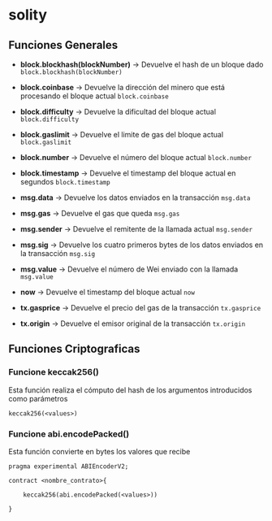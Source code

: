 # solity

## Funciones Generales
- **block.blockhash(blockNumber)** -> Devuelve el hash de un bloque dado
    `block.blockhash(blockNumber)`

- **block.coinbase** -> Devuelve la dirección del minero que está procesando el bloque actual
    `block.coinbase`

- **block.difficulty** -> Devuelve la dificultad del bloque actual
    `block.difficulty`

- **block.gaslimit** -> Devuelve el limite de gas del bloque actual
    `block.gaslimit`

- **block.number** -> Devuelve el número del bloque actual
    `block.number`

- **block.timestamp** -> Devuelve el timestamp del bloque actual en segundos
    `block.timestamp`

- **msg.data** -> Devuelve los datos enviados en la transacción
    `msg.data`

- **msg.gas** -> Devuelve el gas que queda
    `msg.gas`

- **msg.sender** -> Devuelve el remitente de la llamada actual
    `msg.sender`

- **msg.sig** -> Devuelve los cuatro primeros bytes de los datos enviados en la transacción
    `msg.sig`

- **msg.value** -> Devuelve el número de Wei enviado con la llamada
    `msg.value`

- **now** -> Devuelve el timestamp del bloque actual
    `now`

- **tx.gasprice** -> Devuelve el precio del gas de la transacción
    `tx.gasprice`

- **tx.origin** -> Devuelve el emisor original de la transacción
    `tx.origin`

## Funciones Criptograficas
### Funcione keccak256()
Esta función realiza el cómputo del hash de los argumentos introducidos como parámetros

`keccak256(<values>)`

### Funcione abi.encodePacked()
Esta función convierte en bytes los valores que recibe

```
pragma experimental ABIEncoderV2;

contract <nombre_contrato>{

    keccak256(abi.encodePacked(<values>))

}

```